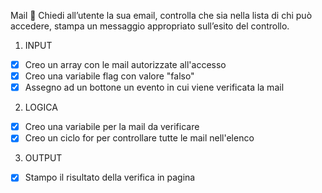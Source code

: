 Mail :email:
Chiedi all’utente la sua email,
controlla che sia nella lista di chi può accedere,
stampa un messaggio appropriato sull’esito del controllo.

1. INPUT 

 - [x] Creo un array con le mail autorizzate all'accesso
 - [x] Creo una variabile flag con valore "falso" 
 - [x] Assegno ad un bottone un evento in cui viene verificata la mail

 2. LOGICA

 - [x] Creo una variabile per la mail da verificare
 - [x] Creo un ciclo for per controllare tutte le mail nell'elenco

 3. OUTPUT

 - [x] Stampo il risultato della verifica in pagina